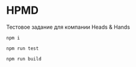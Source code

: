 # HPMD
Тестовое задание для компании Heads &amp; Hands

```
npm i
```
```
npm run test
```
```
npm run build
```
